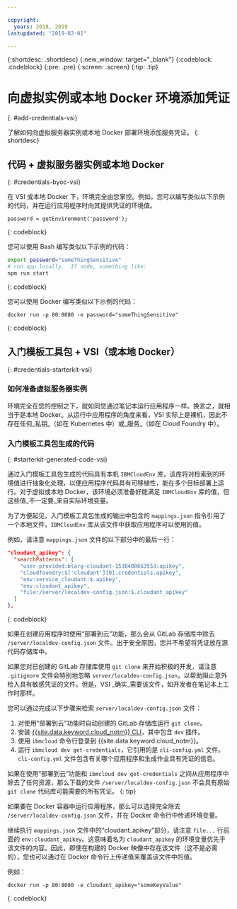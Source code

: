 ```yaml
---

copyright:
  years: 2018, 2019
lastupdated: "2019-02-01"

---
```


{:shortdesc: .shortdesc}
{:new_window: target="_blank"}
{:codeblock: .codeblock}
{:pre: .pre}
{:screen: .screen}
{:tip: .tip}

# 向虚拟实例或本地 Docker 环境添加凭证
{: #add-credentials-vsi}

了解如何向虚拟服务器实例或本地 Docker 部署环境添加服务凭证。
{: shortdesc}

## 代码 + 虚拟服务器实例或本地 Docker
{: #credentials-byoc-vsi}

在 VSI 或本地 Docker 下，环境完全由您掌控。例如，您可以编写类似以下示例的代码，并在运行应用程序时向其提供凭证的环境值。
```
password = getEnvironment('password');
```
{: codeblock}

您可以使用 Bash 编写类似以下示例的代码：
```bash
export password="someThingSensitive"
# run app locally.  If node, something like:
npm run start
```
{: codeblock}

您可以使用 Docker 编写类似以下示例的代码：
```
docker run -p 80:8080 -e password="someThingSensitive"
```
{: codeblock}

## 入门模板工具包 + VSI（或本地 Docker）
{: #credentials-starterkit-vsi}

### 如何准备虚拟服务器实例

环境完全在您的控制之下，就如同您通过笔记本运行应用程序一样。换言之，就相当于是本地 Docker。从运行中应用程序的角度来看，VSI 实际上是裸机，因此不存在任何_私钥_（如在 Kubernetes 中）或_服务_（如在 Cloud Foundry 中）。

### 入门模板工具包生成的代码
{: #starterkit-generated-code-vsi}

通过入门模板工具包生成的代码具有本机 `IBMCloudEnv` 库，该库将对检索到的环境值进行抽象化处理，以便应用程序代码具有可移植性，能在多个目标部署上运行。对于虚拟或本地 Docker，该环境必须准备好能满足 `IBMCloudEnv` 库的值，但这些值_不一定要_来自实际环境变量。

为了方便起见，入门模板工具包生成的输出中包含的 `mappings.json` 指令引用了一个本地文件，`IBMCloudEnv` 库从该文件中获取应用程序可以使用的值。

例如，请注意 `mappings.json` 文件的以下部分中的最后一行：
```json
"cloudant_apikey": {
  "searchPatterns": [
    "user-provided:blarg-cloudant-1538408663553:apikey",
    "cloudfoundry:$['cloudant'][0].credentials.apikey",
    "env:service_cloudant:$.apikey",
    "env:cloudant_apikey",
    "file:/server/localdev-config.json:$.cloudant_apikey"
  ]
},
```
{: codeblock}

如果在创建应用程序时使用“部署到云”功能，那么会从 GitLab 存储库中除去 `/server/localdev-config.json` 文件。出于安全原因，您并不希望将凭证放在源代码存储库中。

如果您对已创建的 GitLab 存储库使用 `git clone` 来开始积极的开发，请注意 `.gitignore` 文件会特别地忽略 `server/localdev-config.json`，以帮助阻止意外检入具有敏感凭证的文件。但是，VSI _确实_需要该文件，如开发者在笔记本上工作时那样。

您可以通过完成以下步骤来检索 `server/localdev-config.json` 文件：

1. 对使用“部署到云”功能时自动创建的 GitLab 存储库运行 `git clone`。
2. 安装 [{{site.data.keyword.cloud_notm}} CLI](/docs/cli/index.html)，其中包含 `dev` 插件。
3. 使用 `ibmcloud` 命令行登录到 {{site.data.keyword.cloud_notm}}。
4. 运行 `ibmcloud dev get-credentials`，它引用的是 `cli-config.yml` 文件。`cli-config.yml` 文件包含有关哪个应用程序和生成作业具有凭证的信息。

如果在使用“部署到云”功能和 `ibmcloud dev get-credentials` 之间从应用程序中除去了任何资源，那么下载的文件 `/server/localdev-config.json` 不会具有原始 `git clone` 代码库可能需要的所有凭证。
{: tip}

如果要在 Docker 容器中运行应用程序，那么可以选择完全除去 `/server/localdev-config.json` 文件，并在 Docker 命令行中传递环境变量。

继续执行 `mappings.json` 文件中的“cloudant_apikey”部分，请注意 `file...` 行前面的 `env:cloudant_apikey`。这意味着名为 `cloudant_apikey` 的环境变量优先于该文件的内容。因此，即使在构建的 Docker 映像中存在该文件（这不是必需的），您也可以通过在 Docker 命令行上传递值来覆盖该文件中的值。

例如：
```console
docker run -p 80:8080 -e cloudant_apikey="someKeyValue"
```
{: codeblock}
